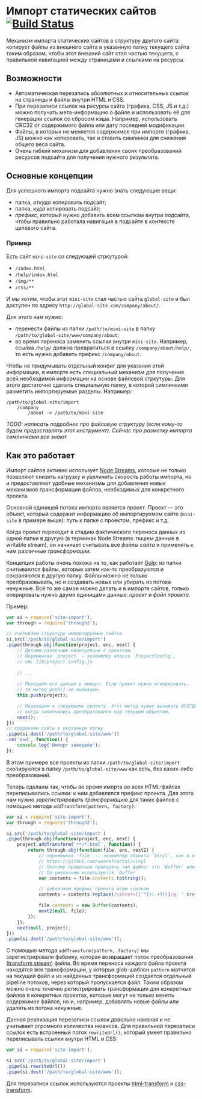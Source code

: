 # Импорт статических сайтов [![Build Status](https://travis-ci.org/InnovaCo/site-import.svg?branch=master)](https://travis-ci.org/InnovaCo/site-import)

Механизм импорта статических сайтов в структуру другого сайта: копирует файлы из внешнего сайта в указанную папку текущего сайта таким образом, чтобы этот внешний сайт стал частью текущего, с правильной навигацией между страницами и ссылками на ресурсы. 

## Возможности

* Автоматическая перезапись абсолютных и относительных ссылок на страницы и файлы внутри HTML и CSS.
* При перезаписи ссылок на ресурсы сайта (графика, CSS, JS и т.д.) можно получать мета-информацию о файле и использовать её для генерации ссылок со сбросом кэша. Например, использовать CRC32 от содержимого файла или дату последней модификации.
* Файлы, в которых не меняется содержимое при импорте (графика, JS) можно как копировать, так и ставить симлинки для снижения общего веса сайта.
* Очень гибкий механизм для добавления своих преобразований ресурсов подсайта для получения нужного результата.

## Основные концепции

Для успешного импорта подсайта нужно знать следующие вещи:

* папка, *откуда* копировать подсайт;
* папка, *куда* копировать подсайт;
* *префикс*, который нужно добавить всем ссылкам внутри подсайта, чтобы правильно работала навигация в подсайте в контексте целевого сайта.

### Пример

Есть сайт `mini-site` со следующей стркутурой:

* `/index.html`
* `/help/index.html`
* `/img/**`
* `/css/**`

И мы хотим, чтобы этот `mini-site` стал частью сайта `global-site` и был доступен по адресу `http://global-site.com/company/about/`.

Для этого нам нужно:

* перенести файлы из папки `/path/to/mini-site` в папку `/path/to/global-site/www/company/about`;
* во время переноса заменить ссылки внутри `mini-site`. Например, ссылка `/help/` должна превратиться в ссылку `/company/about/help/`, то есть нужно добавить префикс `/company/about`.

Чтобы не придумывать отдельный конфиг для указания этой информации, в импорте есть специальный механизм для получения всей необходимой информации на основе файловой стркутуры. Для этого достаточно сделать специальную папку, в которой  симлинками разметить импортируемые разделы. Например:

```
/path/to/global-site/import
    /company
        /about -> /path/to/mini-site
```

*TODO: написать подробнее про файловую структуру (если кому-то будем предоставлять этот инструмент). Сейчас про разметку импорта симлинками все знают.*

## Как это работает

Импорт сайтов активно использует [Node Streams](http://nodejs.org/api/stream.html), которые не только позволяют снизить нагрузку и увеличить скорость работы импорта, но и предоставляют удобные механизмы для добавления новых механизмов трансформации файлов, необходимых для конкретного проекта.

Основной единицей потока импорта является *проект*. Проект — это объект, который содержит информацию об импортируемом сайте (`mini-site` в примере выше): путь к папке с проектом, префикс и т.д.

Когда проект переходит в стадию фактического переноса данных из одной папки в другую (в терминах Node Streams: пишем данные в writable stream), он начинает считывать все *файлы сайта* и применять к ним различные *трансформации*.

Концепция работы очень похожа на то, как работает [Gulp](http://gulpjs.com): из папки считываются файлы, которые затем как-то преобразуются и сохраняются в другую папку. Файлы можно не только преобразовывать, но и создавать новые или убирать из потока ненужные. Всё то же самое можно делать и в импорте сайтов, только оперировать нужно двумя единицами данных: *проект* и *файл проекта*.

Пример:

```js
var si = require('site-import');
var through = require('through2');

// считываем структуру импортируемых сайтов
si.src('/path/to/global-site/import')
.pipe(through.obj(function(project, enc, next) {
    // Делаем различные манипуляции с проектом.
    // Переменная `project` – экземпляр класса `ProjectConfig`, 
    // см. lib/project-config.js
    
    // ...
    
    // Передаём его дальше в импорт. Если проект нужно игнорировать,
    // то метод push() не вызываем.
    this.push(project);

    // Переходим к следующему проекту. Этот метод нужно вызывать ВСЕГДА,
    // когда закончились преобразования над текущим объектом.
    next();
}))
// сохраняем сайты в указанную папку
.pipe(si.dest('/path/to/global-site/www'))
.on('end', function() {
    console.log('Импорт завершён');
});
```

В этом примере все проекты из папки `/path/to/global-site/import` скопируются в папку `/path/to/global-site/www` как есть, без каких-либо преобразований.

Теперь сделаем так, чтобы во время иморта во всех HTML-файлах переписывались ссылки: к ним добавлялся префикс проекта. Для этого нам нужно *зарегистрировать трансформацию* для таких файлов с помощью метода `addTransform(pattern, factory)`:

```js
var si = require('site-import');
var through = require('through2');

si.src('/path/to/global-site/import')
.pipe(through.obj(function(project, enc, next) {
    project.addTransform('**/*.html', function() {
        return through.obj(function(file, enc, next2) {
            // переменная `file` -- экземпляр объекта `Vinyl`, как и в Gulp:
            // https://github.com/wearefractal/vinyl
            // Поэтому правильно проверять тип файла: это `Buffer` или `Stream` и соответствующим образом делать обработку. 
            // По умолчанию используется `Buffer`
            var contents = file.contents.toString();

            // добавляем префикс проекта всем ссылкам
            contents = contents.replace(/\shref=(['"])(.+?)\1/g, ' href=$1' + project.prefix + '$2$1');

            file.contents = new Buffer(contents);
            next2(null, file);
        });
    });
    next(null, project);
}))
.pipe(si.dest('/path/to/global-site/www'));
```

С помощью метода `addTransform(pattern, factory)` мы зарегистрировали фабрику, которая возвращает поток преобразования ([transform stream](https://nodejs.org/api/stream.html#stream_class_stream_transform_1)) файла. Во время переноса каждого файла проекта находятся все трансформации, у которых glob-шаблон `pattern` матчится на текущий файл и из найденных трансформаций создаётся отдельный pipeline потоков, через который пропускается файл. Таким образом можно очень точечно регистрировать трансформации для конкретных файлов в конкретных проектах, которые могут не только менять содержимое файлов, но и, например, добавлять новые файлы или удалять из потока ненужные.

Данная реализация перезаписи ссылок довольно наивная и не учитывает огромного количества нюансов. Для правильной перезаписи ссылок есть встроенный поток `rewriteUrl()`, который умеет правильно переписывать ссылки внутри HTML и CSS:

```js
var si = require('site-import');

si.src('/path/to/global-site/import')
.pipe(si.rewriteUrl())
.pipe(si.dest('/path/to/global-site/www'));
```

Для перезаписи ссылок используются проекты [html-transform](https://github.com/sergeche/html-transform) и [css-transform](https://github.com/sergeche/css-transform).
